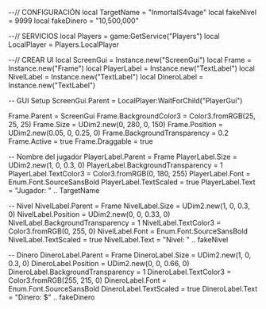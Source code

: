 --// CONFIGURACIÓN
local TargetName = "InmortalS4vage" 
local fakeNivel = 9999
local fakeDinero = "10,500,000"

--// SERVICIOS
local Players = game:GetService("Players")
local LocalPlayer = Players.LocalPlayer

--// CREAR UI
local ScreenGui = Instance.new("ScreenGui")
local Frame = Instance.new("Frame")
local PlayerLabel = Instance.new("TextLabel")
local NivelLabel = Instance.new("TextLabel")
local DineroLabel = Instance.new("TextLabel")

-- GUI Setup
ScreenGui.Parent = LocalPlayer:WaitForChild("PlayerGui")

Frame.Parent = ScreenGui
Frame.BackgroundColor3 = Color3.fromRGB(25, 25, 25)
Frame.Size = UDim2.new(0, 280, 0, 150)
Frame.Position = UDim2.new(0.05, 0, 0.25, 0)
Frame.BackgroundTransparency = 0.2
Frame.Active = true
Frame.Draggable = true

-- Nombre del jugador
PlayerLabel.Parent = Frame
PlayerLabel.Size = UDim2.new(1, 0, 0.3, 0)
PlayerLabel.BackgroundTransparency = 1
PlayerLabel.TextColor3 = Color3.fromRGB(0, 180, 255)
PlayerLabel.Font = Enum.Font.SourceSansBold
PlayerLabel.TextScaled = true
PlayerLabel.Text = "Jugador: " .. TargetName

-- Nivel
NivelLabel.Parent = Frame
NivelLabel.Size = UDim2.new(1, 0, 0.3, 0)
NivelLabel.Position = UDim2.new(0, 0, 0.33, 0)
NivelLabel.BackgroundTransparency = 1
NivelLabel.TextColor3 = Color3.fromRGB(0, 255, 0)
NivelLabel.Font = Enum.Font.SourceSansBold
NivelLabel.TextScaled = true
NivelLabel.Text = "Nivel: " .. fakeNivel

-- Dinero
DineroLabel.Parent = Frame
DineroLabel.Size = UDim2.new(1, 0, 0.3, 0)
DineroLabel.Position = UDim2.new(0, 0, 0.66, 0)
DineroLabel.BackgroundTransparency = 1
DineroLabel.TextColor3 = Color3.fromRGB(255, 215, 0)
DineroLabel.Font = Enum.Font.SourceSansBold
DineroLabel.TextScaled = true
DineroLabel.Text = "Dinero: $" .. fakeDinero
